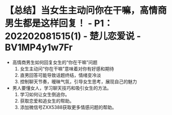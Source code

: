 # 【总结】当女生主动问你在干嘛，高情商男生都是这样回复！ - P1：202202081515(1) - 楚儿恋爱说 - BV1MP4y1w7Fr

-   高情商男生如何回复女生的“你在干嘛”问题
    1.  女生主动问“你在干嘛”意味着对你有好感和期待
    2.  直男回答可能导致话题终结，情绪变冷淡
    3.  控制聊天节奏，暧昧气氛，引导女生思考，展现自己的魅力
-   男人要懂女人，学习聊天技巧和吸引女生的方法。
    1.  学习如何让女生倒追你。
    2.  获取恋爱和追女生的帮助。
    3.  添加微信号ZXX5388获取更多情感问题的帮助。
